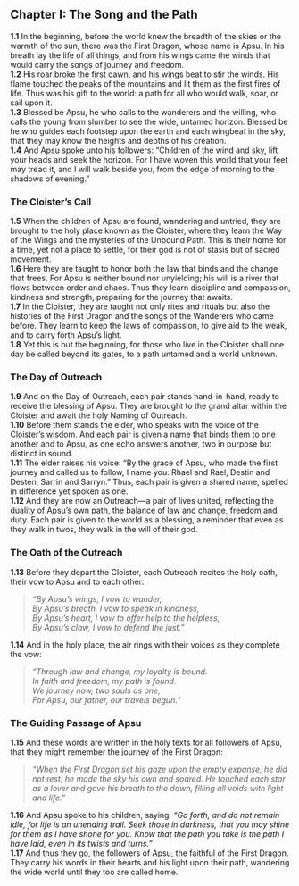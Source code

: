## Chapter I: The Song and the Path

**1.1** In the beginning, before the world knew the breadth of the skies or the warmth of the sun, there was the First Dragon, whose name is Apsu. In his breath lay the life of all things, and from his wings came the winds that would carry the songs of journey and freedom.  
**1.2** His roar broke the first dawn, and his wings beat to stir the winds. His flame touched the peaks of the mountains and lit them as the first fires of life. Thus was his gift to the world: a path for all who would walk, soar, or sail upon it.  
**1.3** Blessed be Apsu, he who calls to the wanderers and the willing, who calls the young from slumber to see the wide, untamed horizon. Blessed be he who guides each footstep upon the earth and each wingbeat in the sky, that they may know the heights and depths of his creation.  
**1.4** And Apsu spoke unto his followers: “Children of the wind and sky, lift your heads and seek the horizon. For I have woven this world that your feet may tread it, and I will walk beside you, from the edge of morning to the shadows of evening.”

### The Cloister’s Call

**1.5** When the children of Apsu are found, wandering and untried, they are brought to the holy place known as the Cloister, where they learn the Way of the Wings and the mysteries of the Unbound Path. This is their home for a time, yet not a place to settle, for their god is not of stasis but of sacred movement.  
**1.6** Here they are taught to honor both the law that binds and the change that frees. For Apsu is neither bound nor unyielding; his will is a river that flows between order and chaos. Thus they learn discipline and compassion, kindness and strength, preparing for the journey that awaits.  
**1.7** In the Cloister, they are taught not only rites and rituals but also the histories of the First Dragon and the songs of the Wanderers who came before. They learn to keep the laws of compassion, to give aid to the weak, and to carry forth Apsu’s light.  
**1.8** Yet this is but the beginning, for those who live in the Cloister shall one day be called beyond its gates, to a path untamed and a world unknown.

### The Day of Outreach

**1.9** And on the Day of Outreach, each pair stands hand-in-hand, ready to receive the blessing of Apsu. They are brought to the grand altar within the Cloister and await the holy Naming of Outreach.  
**1.10** Before them stands the elder, who speaks with the voice of the Cloister’s wisdom. And each pair is given a name that binds them to one another and to Apsu, as one echo answers another, two in purpose but distinct in sound.  
**1.11** The elder raises his voice: “By the grace of Apsu, who made the first journey and called us to follow, I name you: Rhael and Rael, Destin and Desten, Sarrin and Sarryn.” Thus, each pair is given a shared name, spelled in difference yet spoken as one.  
**1.12** And they are now an Outreach—a pair of lives united, reflecting the duality of Apsu’s own path, the balance of law and change, freedom and duty. Each pair is given to the world as a blessing, a reminder that even as they walk in twos, they walk in the will of their god.

### The Oath of the Outreach

**1.13** Before they depart the Cloister, each Outreach recites the holy oath, their vow to Apsu and to each other:  

> *“By Apsu’s wings, I vow to wander,  
> By Apsu’s breath, I vow to speak in kindness,  
> By Apsu’s heart, I vow to offer help to the helpless,  
> By Apsu’s claw, I vow to defend the just.”*  

**1.14** And in the holy place, the air rings with their voices as they complete the vow:  

> *“Through law and change, my loyalty is bound.  
> In faith and freedom, my path is found.  
> We journey now, two souls as one,  
> For Apsu, our father, our travels begun.”*  

### The Guiding Passage of Apsu

**1.15** And these words are written in the holy texts for all followers of Apsu, that they might remember the journey of the First Dragon:  

> *“When the First Dragon set his gaze upon the empty expanse, he did not rest; he made the sky his own and soared. He touched each star as a lover and gave his breath to the dawn, filling all voids with light and life.”*  

**1.16** And Apsu spoke to his children, saying: *“Go forth, and do not remain idle, for life is an unending trail. Seek those in darkness, that you may shine for them as I have shone for you. Know that the path you take is the path I have laid, even in its twists and turns.”*  
**1.17** And thus they go, the followers of Apsu, the faithful of the First Dragon. They carry his words in their hearts and his light upon their path, wandering the wide world until they too are called home.